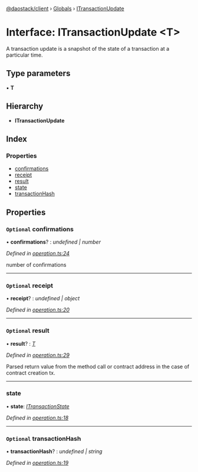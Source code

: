 [@daostack/client](../README.md) › [Globals](../globals.md) › [ITransactionUpdate](itransactionupdate.md)

# Interface: ITransactionUpdate <**T**>

A transaction update is a snapshot of the state of a transaction at a particular time.

## Type parameters

▪ **T**

## Hierarchy

* **ITransactionUpdate**

## Index

### Properties

* [confirmations](itransactionupdate.md#optional-confirmations)
* [receipt](itransactionupdate.md#optional-receipt)
* [result](itransactionupdate.md#optional-result)
* [state](itransactionupdate.md#state)
* [transactionHash](itransactionupdate.md#optional-transactionhash)

## Properties

### `Optional` confirmations

• **confirmations**? : *undefined | number*

*Defined in [operation.ts:24](https://github.com/daostack/client/blob/c62f433/src/operation.ts#L24)*

 number of confirmations

___

### `Optional` receipt

• **receipt**? : *undefined | object*

*Defined in [operation.ts:20](https://github.com/daostack/client/blob/c62f433/src/operation.ts#L20)*

___

### `Optional` result

• **result**? : *[T](undefined)*

*Defined in [operation.ts:29](https://github.com/daostack/client/blob/c62f433/src/operation.ts#L29)*

Parsed return value from the method call
or contract address in the case of contract creation tx.

___

###  state

• **state**: *[ITransactionState](../enums/itransactionstate.md)*

*Defined in [operation.ts:18](https://github.com/daostack/client/blob/c62f433/src/operation.ts#L18)*

___

### `Optional` transactionHash

• **transactionHash**? : *undefined | string*

*Defined in [operation.ts:19](https://github.com/daostack/client/blob/c62f433/src/operation.ts#L19)*
